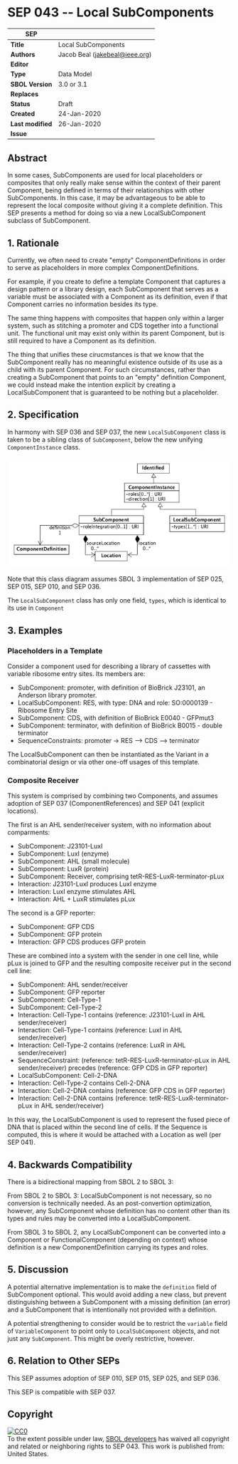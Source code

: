 # SEP 043 -- Local SubComponents

SEP                     | <leave empty>
----------------------|--------------
**Title**                | Local SubComponents
**Authors**           | Jacob Beal (jakebeal@ieee.org)
**Editor**            | <leave empty>
**Type**               | Data Model
**SBOL Version** | 3.0 or 3.1
**Replaces**        |
**Status**             | Draft
**Created**          | 24-Jan-2020
**Last modified**  | 26-Jan-2020
**Issue**          | 


## Abstract

In some cases, SubComponents are used for local placeholders or composites that only really make sense within the context of their parent Component, being defined in terms of their relationships  with other SubComponents.  In this case, it may be advantageous to be able to represent the local composite without giving it a complete definition. This SEP presents a method for doing so via a new LocalSubComponent subclass of SubComponent.


## 1. Rationale <a name="rationale"></a>

Currently, we often need to create "empty" ComponentDefinitions in order to serve as placeholders in more complex ComponentDefinitions.  

For example, if you create to define a template Component that captures a design pattern or a library design, each SubComponent that serves as a variable must be associated with a Component as its definition, even if that Component carries no information besides its type.

The same thing happens with composites that happen only within a larger system, such as stitching a promoter and CDS together into a functional unit.  The functional unit may exist only within its parent Component, but is still required to have a Component as its definition.

The thing that unifies these cirucmstances is that we know that the SubComponent really has no meaningful existence outside of its use as a child with its parent Component.  For such circumstances, rather than creating a SubComponent that points to an "empty" definition Component, we could instead make the intention explicit by creating a LocalSubComponent that is guaranteed to be nothing but a placeholder.


## 2. Specification <a name="specification"></a>

In harmony with SEP 036 and SEP 037, the new `LocalSubComponent` class is taken to be a sibling class of `SubComponent`, below the new unifying `ComponentInstance` class.

![examples](images/sep_043_classes.png)

Note that this class diagram assumes SBOL 3 implementation of SEP 025, SEP 015, SEP 010, and SEP 036.

The `LocalSubComponent` class has only one field, `types`, which is identical to its use in `Component`


## 3. Examples <a name='example'></a>

### Placeholders in a Template

Consider a component used for describing a library of cassettes with variable ribosome entry sites.  Its members are:

* SubComponent: promoter, with definition of BioBrick J23101, an Anderson library promoter.
* LocalSubComponent: RES, with type: DNA and role: SO:0000139 - Ribosome Entry Site
* SubComponent: CDS, with definition of BioBrick E0040 - GFPmut3 
* SubComponent: terminator, with definition of BioBrick B0015 - double terminator
* SequenceConstraints: promoter -> RES --> CDS --> terminator

The LocalSubComponent can then be instantiated as the Variant in a combinatorial design or via other one-off usages of this template.

### Composite Receiver

This system is comprised by combining two Components, and assumes adoption of SEP 037 (ComponentReferences) and SEP 041 (explicit locations).

The first is an AHL sender/receiver system, with no information about comparments:

* SubComponent: J23101-LuxI
* SubComponent: LuxI (enzyme)
* SubComponent: AHL (small molecule)
* SubComponent: LuxR (protein)
* SubComponent: Receiver, comprising tetR-RES-LuxR-terminator-pLux
* Interaction: J23101-LuxI produces LuxI enzyme
* Interaction: LuxI enzyme stimulates AHL
* Interaction: AHL + LuxR stimulates pLux

The second is a GFP reporter:

* SubComponent: GFP CDS
* SubComponent: GFP protein
* Interaction: GFP CDS produces GFP protein

These are combined into a system with the sender in one cell line, while  pLux is joined to GFP and the resulting composite receiver put in the second cell line:

* SubComponent: AHL sender/receiver
* SubComponent: GFP reporter
* SubComponent: Cell-Type-1
* SubComponent: Cell-Type-2
* Interaction: Cell-Type-1 contains (reference: J23101-LuxI in AHL sender/receiver)
* Interaction: Cell-Type-1 contains (reference: LuxI in AHL sender/receiver)
* Interaction: Cell-Type-2 contains (reference: LuxR in AHL sender/receiver)
* SequenceConstraint: (reference: tetR-RES-LuxR-terminator-pLux in AHL sender/receiver) precedes (reference: GFP CDS in GFP reporter)
* LocalSubComponent: Cell-2-DNA
* Interaction: Cell-Type-2 contains Cell-2-DNA
* Interaction: Cell-2-DNA contains (reference: GFP CDS in GFP reporter)
* Interaction: Cell-2-DNA contains (reference: tetR-RES-LuxR-terminator-pLux in AHL sender/receiver)

In this way, the LocalSubComponent is used to represent the fused piece of DNA that is placed within the second line of cells. If the Sequence is computed, this is where it would be attached with a Location as well (per SEP 041).

## 4. Backwards Compatibility <a name='compatibility'></a>

There is a bidirectional mapping from SBOL 2 to SBOL 3:

From SBOL 2 to SBOL 3: LocalSubComponent is not necessary, so no conversion is technically needed. As an post-convertion optimization, however, any SubComponent whose definition has no content other than its types and rules may be converted into a LocalSubComponent.


From SBOL 3 to SBOL 2, any LocalSubComponent can be converted into a Component or FunctionalComponent (depending on context) whose definition is a new ComponentDefinition carrying its types and roles.



## 5. Discussion <a name='discussion'></a>

A potential alternative implementation is to make the `definition` field of SubComponent optional.  This would avoid adding a new class, but prevent distinguishing between a SubComponent with a missing definition (an error) and a SubComponent that is intentionally not provided with a definition.

A potential strengthening to consider would be to restrict the `variable` field of `VariableComponent` to point only to `LocalSubComponent` objects, and not just any `SubComponent`.  This might be overly restrictive, however.

## 6. Relation to Other SEPs <a name="seps"></a>

This SEP assumes adoption of SEP 010, SEP 015, SEP 025, and SEP 036.

This SEP is compatible with SEP 037.


## Copyright <a name='copyright'></a>

<p xmlns:dct="http://purl.org/dc/terms/" xmlns:vcard="http://www.w3.org/2001/vcard-rdf/3.0#">
  <a rel="license"
     href="http://creativecommons.org/publicdomain/zero/1.0/">
    <img src="http://i.creativecommons.org/p/zero/1.0/88x31.png" style="border-style: none;" alt="CC0" />
  </a>
  <br />
  To the extent possible under law,
  <a rel="dct:publisher"
     href="sbolstandard.org">
    <span property="dct:title">SBOL developers</span></a>
  has waived all copyright and related or neighboring rights to
  <span property="dct:title">SEP 043</span>.
This work is published from:
<span property="vcard:Country" datatype="dct:ISO3166"
      content="US" about="sbolstandard.org">
  United States</span>.
</p>

